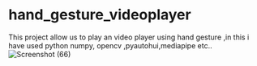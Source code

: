 # hand_gesture_videoplayer
This project allow us to play an video player using hand gesture ,in this i have used python numpy, opencv ,pyautohui,mediapipe etc..
![Screenshot (66)](https://github.com/AdityaBhardwaj394/hand_gesture_videoplayer/assets/103112612/12f10c31-b368-4ebc-b0c5-ff3ca4303885)

